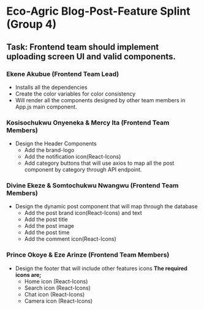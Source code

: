 # Eco-Agric Blog-Post-Feature Splint (Group 4)

## Task: Frontend team should implement uploading screen UI and valid components.

### Ekene Akubue (Frontend Team Lead) 
- Installs all the dependencies
- Create the color variables for color consistency
- Will render all the components designed by other team members in App.js main component.

### Kosisochukwu Onyeneka & Mercy Ita (Frontend Team Members)
- Design the Header Components
  - Add the brand-logo
  - Add the notification icon(React-Icons)
  - Add category buttons that will use axios to map all the post component by category through API endpoint.
 
### Divine Ekeze & Somtochukwu Nwangwu (Frontend Team Members)
- Design the dynamic post component that will map through the database
  - Add the post brand icon(React-Icons) and text
  - Add the post title
  - Add the post image
  - Add the post time
  - Add the comment icon(React-Icons)
 
### Prince Okoye & Eze Arinze (Frontend Team Members)
- Design the footer that will include other features icons
  **The required icons are;**
  - Home icon (React-Icons)
  - Search icon (React-Icons)
  - Chat icon (React-Icons)
  - Camera icon (React-Icons)
  

